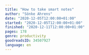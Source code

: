 ```yaml
---
title: "How to take smart notes"
author: "Sönke Ahrens"
date: "2020-12-05T12:00:00+01:00"
started: "2020-12-05T12:00:00+01:00"
finished: "2020-12-11T12:00:00+01:00"
pages: 178
genre: productivity
goodreadsID: 34507927
language: en
---
```

